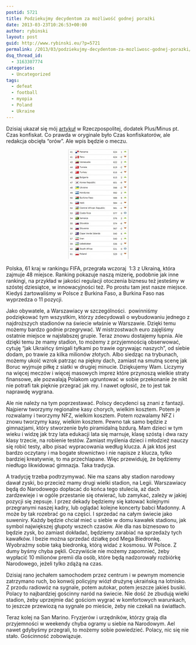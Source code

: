 ```yaml
---
postid: 5721
title: Podziekujmy decydentom za możliwość godnej porażki
date: 2013-03-23T10:26:53+00:00
author: rybinski
layout: post
guid: http://www.rybinski.eu/?p=5721
permalink: /2013/03/podziekujmy-decydentom-za-mozliwosc-godnej-porazki/
dsq_thread_id:
  - 3163307774
categories:
  - Uncategorized
tags:
  - defeat
  - football
  - myopia
  - Poland
  - Ukraine
---
```

Dzisiaj ukazał się mój [artykuł](http://www.rp.pl/artykul/61991,992763-Rybinski--Czas-konfiskat.html) w Rzeczpospolitej, dodatek Plus/Minus pt. Czas konfiskat. Co prawda w oryginale było Czas konfiskatorów, ale redakcja obcięła “orów”. Ale wpis będzie o meczu.

<p style="text-align: center;">
  <a href="/uploads/2013/03/FIFA.jpg"><img class="size-medium wp-image-5722 aligncenter" title="FIFA" src="/uploads/2013/03/FIFA-167x300.jpg" alt="" width="167" height="300" /></a>
</p>

Polska, 61 kraj w rankingu FIFA, przegrała wczoraj  1:3 z Ukrainą, która zajmuje 48 miejsce. Ranking pokazuje naszą mizerię, podobnie jak inne rankingi, na przykład w jakości regulacji otoczenia biznesu też jesteśmy w szóstej dziesiątce, w innowacyjności też. Po prostu tam jest nasze miejsce. Kiedyś żartowaliśmy w Polsce z Burkina Faso, a Burkina Faso nas wyprzedza o 11 pozycji.

<!--more-->

Jako obywatele, a Warszawiacy w szczególności.  powinniśmy podziękować tym wszystkim, którzy zdecydowali o wybudowaniu jednego z najdroższych stadionów na świecie właśnie w Warszawie. Dzięki temu możemy bardzo godnie przegrywać. W mistrzostwach euro zajęliśmy ostatnie miejsce w najsłabszej grupie. Teraz znowu dostajemy łupnia. Ale dzięki temu że mamy stadion, to możemy z przyjemnością obserwować, cytuję “jak Ukraińcy śmigali tyłkami po trawie ogrywając naszych”, od siebie dodam, po trawie za kilka milionów złotych. Albo siedząc na trybunach, możemy ukoić wzrok patrząc na piękny dach, zamiast na smutną scenę jak Boruc wyjmuje piłkę z siatki w drugiej minucie. Dziękujemy Wam. Liczymy na więcej meczów i więcej masowych imprez które przynoszą wielkie straty finansowe, ale pozwalają Polakom ugruntować w sobie przekonanie że nikt nie potrafi tak pięknie przegrać jak my. I nawet ogłosić, że to jest tak naprawdę wygrana.

Ale nie należy na tym poprzestawać. Polscy decydenci są znani z fantazji. Najpierw tworzymy regionalne kasy chorych, wielkim kosztem. Potem je rozwalamy i tworzymy NFZ, wielkim kosztem. Potem rozwalamy NFZ i znowu tworzymy kasy, wielkim kosztem. Pewno tak samo będzie z gimnazjami, który stworzenie było piramidalną bzdurą. Mam dzieci w tym wieku i widzę jak trzy lata edukacji lata się marnuje, klasę szóstą i dwa razy klasy trzecie, na robienie testów. Zamiast myślenia dzieci i młodzież nauczy się robić testy, albo pisać wypracowania według klucza. A jak ktoś jest bardzo oczytany i ma bogate słownictwo i nie napisze z klucza, tylko bardziej kreatywnie, to ma przechlapane. Więc przewiduję, że będziemy niedługo likwidować gimnazja. Taka tradycja.

A tradycję trzeba podtrzymywać. Nie ma szans aby stadion narodowy dawał zyski, bo przecież mamy drugi wielki stadion, na Legii. Warszawiacy będą do Narodowego dopłacać do końca tego stulecia, aż dach zardzewieje i w ogóle przestanie się otwierać, lub zamykać, zależy w jakiej pozycji się zepsuje. I przez dekady będziemy się katować kolejnymi przegranymi naszej kadry, lub oglądać kolejne koncerty babci Madonny. A może by tak rozebrać go na części. I sprzedać na całym świecie jako suweniry. Każdy będzie chciał mieć u siebie w domu kawałek stadionu, jak symbol największej głupoty wszech czasów. Ale dla nas biznesowo to będzie zysk, bo zamiast dokładać, będziemy zarabiać na sprzedaży tych kawałków. I bezie można sprzedać działkę pod Mega Biedronkę. Wyobraźmy sobie taką biedronką, którą widać z kosmosu. W Polsce. Z dumy byśmy chyba pękli. Oczywiście nie możemy zapomnieć, żeby wypłacić 10 milionów premii dla osób, które będą nadzorowały rozbiórkę Narodowego, jeżeli tylko zdążą na czas.

Dzisiaj rano jechałem samochodem przez centrum i w pewnym momencie zatrzymano ruch, bo konwój policyjny wiózł drużynę ukraińską na lotnisko. Z przodu radiowóz na sygnale, potem autokar, potem jeszcze jakieś busiki. Polacy to najbardziej gościnny naród na świecie. Nie dość że zbudują wielki stadion, żeby uprzejmie dać gościom wygrać w komfortowych warunkach, to jeszcze przewiozą na sygnale po mieście, żeby nie czekali na światłach.

Teraz kolej na San Marino. Fryzjerów i urzędników, którzy grają dla przyjemności w weekendy chyba ogramy u siebie na Narodowym. Ael nawet gdybyśmy przegrali, to możemy sobie powiedzieć. Polacy, nic się nie stało. Gościnność zobowiązuje.
